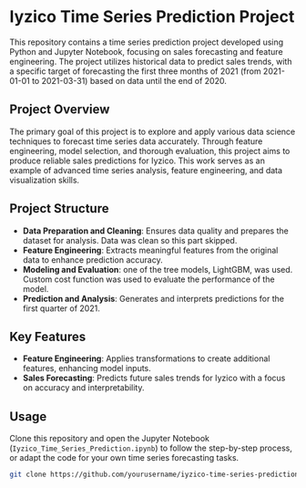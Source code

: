 # Iyzico Time Series Prediction Project

This repository contains a time series prediction project developed using Python and Jupyter Notebook, focusing on sales forecasting and feature engineering. The project utilizes historical data to predict sales trends, with a specific target of forecasting the first three months of 2021 (from 2021-01-01 to 2021-03-31) based on data until the end of 2020.

## Project Overview

The primary goal of this project is to explore and apply various data science techniques to forecast time series data accurately. Through feature engineering, model selection, and thorough evaluation, this project aims to produce reliable sales predictions for Iyzico. This work serves as an example of advanced time series analysis, feature engineering, and data visualization skills.

## Project Structure

- **Data Preparation and Cleaning**: Ensures data quality and prepares the dataset for analysis. Data was clean so this part skipped.
- **Feature Engineering**: Extracts meaningful features from the original data to enhance prediction accuracy.
- **Modeling and Evaluation**: one of the tree models, LightGBM, was used. Custom cost function was used to evaluate the performance of the model.
- **Prediction and Analysis**: Generates and interprets predictions for the first quarter of 2021.

## Key Features

- **Feature Engineering**: Applies transformations to create additional features, enhancing model inputs.
- **Sales Forecasting**: Predicts future sales trends for Iyzico with a focus on accuracy and interpretability.

## Usage

Clone this repository and open the Jupyter Notebook (`Iyzico_Time_Series_Prediction.ipynb`) to follow the step-by-step process, or adapt the code for your own time series forecasting tasks.

```bash
git clone https://github.com/yourusername/iyzico-time-series-prediction.git



